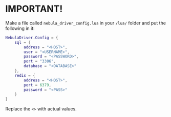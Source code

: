 
# IMPORTANT!

Make a file called `nebula_driver_config.lua` in your `/lua/` folder and put the following in it:
```lua
NebulaDriver.Config = {
    sql = {
        address = "<HOST>",
        user = "<USERNAME>",
        password = "<PASSWORD>",
        port = "3306",
        database = "<DATABASE>"
    },
    redis = {
        address = "<HOST>",
        port = 6379,
        password = "<PASS>"
    }
}
```
Replace the `<>` with actual values.



